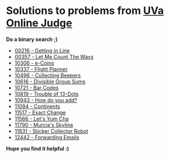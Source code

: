 # Solutions to problems from [UVa Online Judge](https://onlinejudge.org/)

**Do a binary search ;)**

* [00216 - Getting in Line](./UVa_Solutions/00216_Getting_in_Line)
* [00357 - Let Me Count The Ways](./UVa_Solutions/00357_Let_Me_Count_The_Ways)
* [10306 - e-Coins](./UVa_Solutions/10306_eCoins)
* [10337 - Flight Planner](./UVa_Solutions/10337_Flight_Planner)
* [10496 - Collecting Beepers](./UVa_Solutions/10496_Collecting_Beepers)
* [10616 - Divisible Group Sums](./UVa_Solutions/10616_Divisible_Group_Sums)
* [10721 - Bar Codes](./UVa_Solutions/10721_Bar_Codes)
* [10819 - Trouble of 13-Dots](./UVa_Solutions/10819_Trouble_of_13_Dots)
* [10943 - How do you add?](./UVa_Solutions/10943_How_do_you_add)
* [11094 - Continents](./UVa_Solutions/11094_Continents)
* [11517 - Exact Change](./UVa_Solutions/11517_Exact_Change)
* [11566 - Let's Yum Cha](./UVa_Solutions/11566_Lets_Yum_Cha)
* [11790 - Murcia's Skyline](./UVa_Solutions/11790_Murcias_Skyline)
* [11831 - Sticker Collector Robot](./UVa_Solutions/11831_Sticker_Collector_Robot)
* [12442 - Forwarding Emails](./UVa_Solutions/12442_Forwarding_Emails)

**Hope you find it helpful :)**
